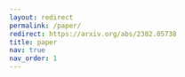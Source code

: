 ```yaml
---
layout: redirect
permalink: /paper/
redirect: https://arxiv.org/abs/2302.05738
title: paper
nav: true
nav_order: 1
---
```

